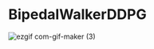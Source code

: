 # BipedalWalkerDDPG



![ezgif com-gif-maker (3)](https://user-images.githubusercontent.com/70597091/169095991-772f321e-d997-4f1e-8b5b-9b9b72156d02.gif)

